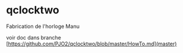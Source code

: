 # qclocktwo
Fabrication de l'horloge Manu

voir doc dans branche [https://github.com/PJO2/qclocktwo/blob/master/HowTo.md](master)

